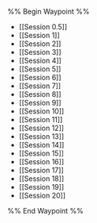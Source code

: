 %% Begin Waypoint %%
- [[Session 0.5]]
- [[Session 1]]
- [[Session 2]]
- [[Session 3]]
- [[Session 4]]
- [[Session 5]]
- [[Session 6]]
- [[Session 7]]
- [[Session 8]]
- [[Session 9]]
- [[Session 10]]
- [[Session 11]]
- [[Session 12]]
- [[Session 13]]
- [[Session 14]]
- [[Session 15]]
- [[Session 16]]
- [[Session 17]]
- [[Session 18]]
- [[Session 19]]
- [[Session 20]]

%% End Waypoint %%